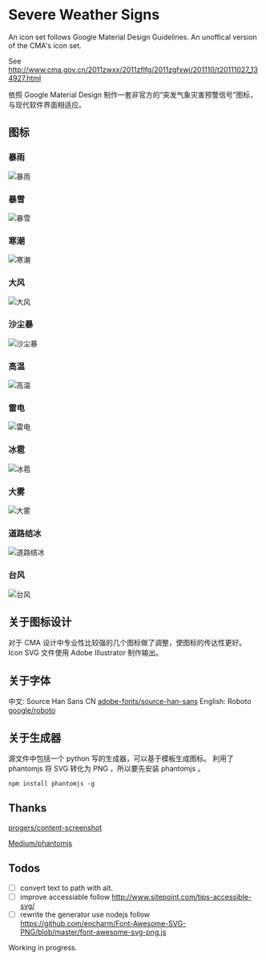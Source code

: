 # Severe Weather Signs
An icon set follows Google Material Design Guidelines. An unoffical version of the CMA's icon set.

See http://www.cma.gov.cn/2011zwxx/2011zflfg/2011zgfxwj/201110/t20111027_134927.html

依照 Google Material Design 制作一套非官方的“突发气象灾害预警信号”图标，与现代软件界面相适应。

## 图标

### 暴雨

![暴雨](https://rawgithub.com/shevawen/Emergent-Meteorological-Disaster-Warning-Sgnal-Icon/master/set1/svg/RAINSTORM_red.svg)


### 暴雪

![暴雪](https://rawgithub.com/shevawen/Emergent-Meteorological-Disaster-Warning-Sgnal-Icon/master/set1/svg/SNOWSTORM_red.svg)

### 寒潮

![寒潮](https://rawgithub.com/shevawen/Emergent-Meteorological-Disaster-Warning-Sgnal-Icon/master/set1/svg/COLDWAVE_red.svg)

### 大风

![大风](https://rawgithub.com/shevawen/Emergent-Meteorological-Disaster-Warning-Sgnal-Icon/master/set1/svg/GALE_red.svg)

### 沙尘暴

![沙尘暴](https://rawgithub.com/shevawen/Emergent-Meteorological-Disaster-Warning-Sgnal-Icon/master/set1/svg/SANDSTORM_red.svg)

### 高温

![高温](https://rawgithub.com/shevawen/Emergent-Meteorological-Disaster-Warning-Sgnal-Icon/master/set1/svg/HEATWAVE_red.svg)

### 雷电

![雷电](https://rawgithub.com/shevawen/Emergent-Meteorological-Disaster-Warning-Sgnal-Icon/master/set1/svg/LIGHTNING_red.svg)

### 冰雹

![冰雹](https://rawgithub.com/shevawen/Emergent-Meteorological-Disaster-Warning-Sgnal-Icon/master/set1/svg/HAIL_red.svg)

### 大雾

![大雾](https://rawgithub.com/shevawen/Emergent-Meteorological-Disaster-Warning-Sgnal-Icon/master/set1/svg/HEAVYFOG_red.svg)

### 道路结冰

![道路结冰](https://rawgithub.com/shevawen/Emergent-Meteorological-Disaster-Warning-Sgnal-Icon/master/set1/svg/ROADICING_red.svg)

### 台风

![台风](https://rawgithub.com/shevawen/Emergent-Meteorological-Disaster-Warning-Sgnal-Icon/master/set1/svg/TYPHOON_red.svg)


## 关于图标设计

对于 CMA 设计中专业性比较强的几个图标做了调整，使图标的传达性更好。
Icon SVG 文件使用 Adobe Illustrator 制作输出。

## 关于字体

中文: Source Han Sans CN [adobe-fonts/source-han-sans](https://github.com/adobe-fonts/source-han-sans)
English: Roboto [google/roboto](https://github.com/google/roboto)

## 关于生成器

源文件中包括一个 python 写的生成器，可以基于模板生成图标。
利用了 phantomjs 将 SVG 转化为 PNG ，所以要先安装 phantomjs 。

```shell
npm install phantomjs -g
```

## Thanks

[progers/content-screenshot](https://github.com/progers/content-screenshot)

[Medium/phantomjs](https://github.com/Medium/phantomjs)

## Todos

* [ ] convert text to path with alt.
* [ ] improve accessiable follow http://www.sitepoint.com/tips-accessible-svg/
* [ ] rewrite the generator use nodejs follow https://github.com/encharm/Font-Awesome-SVG-PNG/blob/master/font-awesome-svg-png.js

Working in progress.
